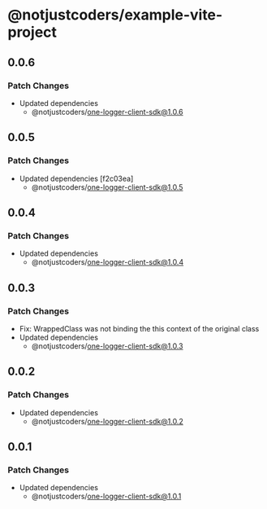 # @notjustcoders/example-vite-project

## 0.0.6

### Patch Changes

- Updated dependencies
  - @notjustcoders/one-logger-client-sdk@1.0.6

## 0.0.5

### Patch Changes

- Updated dependencies [f2c03ea]
  - @notjustcoders/one-logger-client-sdk@1.0.5

## 0.0.4

### Patch Changes

- Updated dependencies
  - @notjustcoders/one-logger-client-sdk@1.0.4

## 0.0.3

### Patch Changes

- Fix: WrappedClass was not binding the this context of the original class
- Updated dependencies
  - @notjustcoders/one-logger-client-sdk@1.0.3

## 0.0.2

### Patch Changes

- Updated dependencies
  - @notjustcoders/one-logger-client-sdk@1.0.2

## 0.0.1

### Patch Changes

- Updated dependencies
  - @notjustcoders/one-logger-client-sdk@1.0.1
